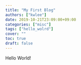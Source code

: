 ```yaml
---
title: "My First Blog"
authors: ["kwlee"]
date: 2019-10-21T23:09:00+09:00
categories: ["misc"]
tags: ["hello_wolrd"]
cover: ""
toc: true
draft: false
---
```


Hello World!
